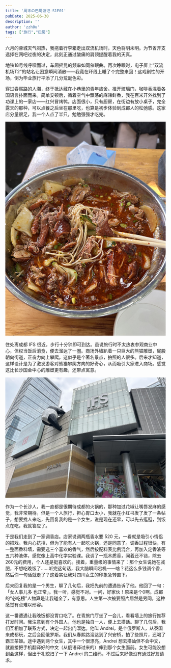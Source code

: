 ```yaml
---
title: '周末の巴蜀游记-S1E01'
pubDate: 2025-06-30
description: ''
author: 'zzh0u'
tags: ["旅行","巴蜀"]
---
```


六月的蓉城天气闷热，我拖着行李箱走出双流机场时，天色将明未明。为节省开支选择在网吧过夜的决定，此刻正通过酸痛的肩颈提醒着我的天真。

地铁18号线呼啸而过，车厢摇晃的频率如同催眠曲。再次睁眼时，电子屏上“双流机场T2”的站名让困意瞬间消散——我竟在环线上睡了个完整来回！这戏剧性的开场，倒为毕业旅行平添了几分荒诞色彩。

穿过春熙路的人潮，终于抵达藏在小巷里的青年旅舍。推开玻璃门，咖啡香混着各国语言扑面而来。简单安顿后，循着空气中飘荡的麻辣鲜香，我在百米开外找到了功课上的一家店——红兴冒烤鸭。店面很小，只有厨房，在街边有放小桌子，完全露天的那种，可以点餐之后坐在那里吃，也算是初步体验到成都人的松弛感‌。这家店分量很足，我一个人点了半只，勉勉强强才吃完。

![红兴冒烤鸭](/public/images/blog/chengdu-roast-duck.jpeg)

住处离成都 IFS 很近，步行十分钟即可到达。虽说旅行时不太热衷参观商业中心，但权当饭后消食，便去溜达了一圈。商场外墙趴着一只巨大的熊猫雕塑，屁股朝向街道，正奋力向上攀爬。这似乎是个著名景点，拍照的人很多。后来才知道，这样设计是为了激发游客对熊猫攀爬方向的好奇心，从而吸引大家进入商场。感觉这比长沙国金中心的雕塑更有趣，还带点寓意。

![熊猫爬墙](/public/images/blog/chengdu-panda.jpeg)

作为一个长沙人，我一直都是很期待成都的火锅的，那种加过花椒让嘴唇发麻的感觉，我非常期待。但是一个人旅行，担心胃口太小，我就在小红书发了发了一条帖子，想要找人来吃，先回复我的是一个女生，说是现在还早，可以先去逛逛，到饭点在吃，我就答应了。

于是我们走到了一家调香店。店家说调两瓶香水要 520 元，一看就是吸引小情侣的把戏。我内心抗拒，但为了能有人一起吃火锅，还是同意了。调香过程很快，有一整面香料墙，需要选三个喜欢的香气，然后按配料表比例混合，再加入定香液等五六种液体，感觉像上高中化学实验课。我调了一瓶木质香，闻着还不错，除去260元的费用，个人还是挺喜欢的。接着，重量级的事情来了：那个女生说她在减肥，不想吃晚饭了……听完这句话，我大脑瞬间宕机——啥？花这么多钱调个香，然后你一句话就走了？这着实让我对四川女生的印象急转直下。

后来回复我的是一个男生，聊了几句后，我把先前的遭遇告诉了他。他回了一句：「女人事儿多 也正常」。我一听，感觉不对。一问，好家伙！原来是个0啊。成都的“必吃榜”人物算是让我碰全了，有意思。人生第一次被要照片居然是男同，这种感觉有点难以形容。

这一番遭遇让我晚饭都没胃口吃了。在青旅门厅坐了一会儿，看看墙上的旅行推荐打发时间。我注意到有个外国人，他也是独自一人，便上去搭话。聊了几句后，我们互相加了联系方式，决定一起出门溜达。他叫 Andrei，是个俄罗斯人，从泰国来成都玩，之后会回俄罗斯。我们从春熙路溜达到了兴安桥，拍了些照片，还喝了霸王茶姬。途中遇到两个女生，其中一个很漂亮，Andrei 想去搭讪但不会中文，就直接把手机翻译好的中文（从俄语译过来的）伸到那个女生面前。女生可能没想到会这样，但出于礼貌扫了一下 Andrei 的二维码，不过后来好像没有通过好友请求。

